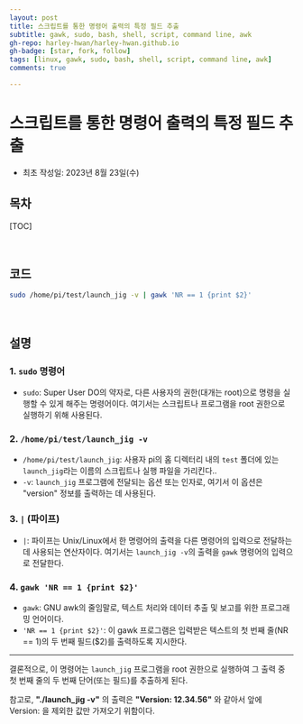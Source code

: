 ```yaml
---
layout: post
title: 스크립트를 통한 명령어 출력의 특정 필드 추출
subtitle: gawk, sudo, bash, shell, script, command line, awk
gh-repo: harley-hwan/harley-hwan.github.io
gh-badge: [star, fork, follow]
tags: [linux, gawk, sudo, bash, shell, script, command line, awk]
comments: true

---
```


# 스크립트를 통한 명령어 출력의 특정 필드 추출

- 최초 작성일: 2023년 8월 23일(수)

## 목차

[TOC]

<br/>

## 코드

```bash
sudo /home/pi/test/launch_jig -v | gawk 'NR == 1 {print $2}'
```

<br/>

## 설명

### **1. `sudo` 명령어**
- `sudo`: Super User DO의 약자로, 다른 사용자의 권한(대개는 root)으로 명령을 실행할 수 있게 해주는 명령어이다. 여기서는 스크립트나 프로그램을 root 권한으로 실행하기 위해 사용된다.

### **2. `/home/pi/test/launch_jig -v`**
- `/home/pi/test/launch_jig`: 사용자 pi의 홈 디렉터리 내의 `test` 폴더에 있는 `launch_jig`라는 이름의 스크립트나 실행 파일을 가리킨다..
- `-v`: `launch_jig` 프로그램에 전달되는 옵션 또는 인자로, 여기서 이 옵션은 "version" 정보를 출력하는 데 사용된다.

### **3. `|` (파이프)**
- `|`: 파이프는 Unix/Linux에서 한 명령어의 출력을 다른 명령어의 입력으로 전달하는 데 사용되는 연산자이다. 여기서는 `launch_jig -v`의 출력을 `gawk` 명령어의 입력으로 전달한다.

### **4. `gawk 'NR == 1 {print $2}'`**
- `gawk`: GNU awk의 줄임말로, 텍스트 처리와 데이터 추출 및 보고를 위한 프로그래밍 언어이다.
- `'NR == 1 {print $2}'`: 이 gawk 프로그램은 입력받은 텍스트의 첫 번째 줄(NR == 1)의 두 번째 필드($2)를 출력하도록 지시한다.

---

결론적으로, 이 명령어는 `launch_jig` 프로그램을 root 권한으로 실행하여 그 출력 중 첫 번째 줄의 두 번째 단어(또는 필드)를 추출하게 된다.

참고로, __"./launch_jig -v"__ 의 출력은 __"Version: 12.34.56"__ 와 같아서 앞에 Version: 을 제외한 값만 가져오기 위함이다.
